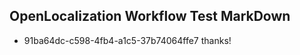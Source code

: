 ## OpenLocalization Workflow Test MarkDown
* 91ba64dc-c598-4fb4-a1c5-37b74064ffe7 thanks!

<!--HONumber=Sep16_HO1-->


